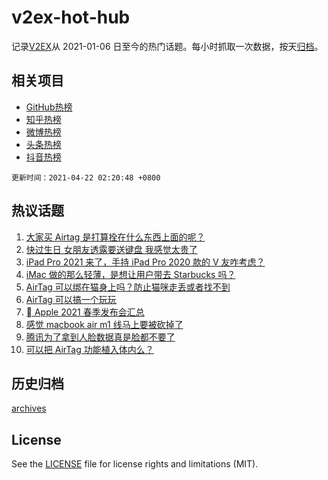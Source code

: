# v2ex-hot-hub

 记录[V2EX](https://www.v2ex.com/)从 2021-01-06 日至今的热门话题。每小时抓取一次数据，按天[归档](archives)。
 
 ## 相关项目

- [GitHub热榜](https://github.com/snaildev/github-hot-hub)
- [知乎热榜](https://github.com/snaildev/zhihu-hot-hub)
- [微博热榜](https://github.com/snaildev/weibo-hot-hub)
- [头条热榜](https://github.com/snaildev/toutiao-hot-hub)
- [抖音热榜](https://github.com/snaildev/douyin-hot-hub)


 `更新时间：2021-04-22 02:20:48 +0800`

## 热议话题

1. [大家买 Airtag 是打算拴在什么东西上面的呢？](https://www.v2ex.com/t/772070)
1. [快过生日 女朋友透露要送键盘 我感觉太贵了](https://www.v2ex.com/t/772120)
1. [iPad Pro 2021 来了，手持 iPad Pro 2020 款的 V 友咋考虑？](https://www.v2ex.com/t/772090)
1. [iMac 做的那么轻薄，是想让用户带去 Starbucks 吗？](https://www.v2ex.com/t/772065)
1. [AirTag 可以绑在猫身上吗？防止猫咪走丢或者找不到](https://www.v2ex.com/t/772152)
1. [AirTag 可以搞一个玩玩](https://www.v2ex.com/t/772045)
1. [ Apple 2021 春季发布会汇总](https://www.v2ex.com/t/772046)
1. [感觉 macbook air m1 线马上要被砍掉了](https://www.v2ex.com/t/772057)
1. [腾讯为了拿到人脸数据真是脸都不要了](https://www.v2ex.com/t/772171)
1. [可以把 AirTag 功能植入体内么？](https://www.v2ex.com/t/772127)

## 历史归档

[archives](archives)

## License

See the [LICENSE](LICENSE) file for license rights and limitations (MIT).
